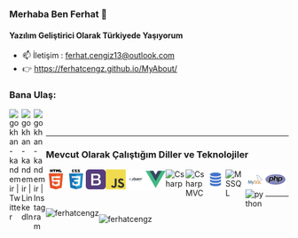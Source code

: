###  Merhaba Ben Ferhat 👋
#### Yazılım Geliştirici Olarak Türkiyede Yaşıyorum

- 📫  İletişim : ferhat.cengiz13@outlook.com
-  👉 https://ferhatcengz.github.io/MyAbout/

### Bana Ulaş:
[<img align="left" alt="gokhan-kandemir | Twitter" width="22px" src="https://cdn.jsdelivr.net/npm/simple-icons@v3/icons/twitter.svg" />](https://twitter.com/FerhatCengzz)
[<img align="left" alt="gokhan-kandemir | LinkedIn" width="22px" src="https://cdn.jsdelivr.net/npm/simple-icons@v3/icons/linkedin.svg" />](https://www.linkedin.com/in/ferhat-cengiz-8447a3207/)
[<img align="left" alt="gokhan-kandemir | Instagram" width="22px" src="https://cdn.jsdelivr.net/npm/simple-icons@v3/icons/instagram.svg" />](https://www.instagram.com/ferhatcengizz._/)
<br />
<br />

---
### Mevcut Olarak Çalıştığım Diller ve Teknolojiler

<img align="left" alt="HTML5" width="36px" src="https://raw.githubusercontent.com/github/explore/80688e429a7d4ef2fca1e82350fe8e3517d3494d/topics/html/html.png" />
<img align="left" alt="CSS3" width="36px" src="https://raw.githubusercontent.com/github/explore/80688e429a7d4ef2fca1e82350fe8e3517d3494d/topics/css/css.png" />
<img align="left" alt="Bootstrap" width="36px" src="https://raw.githubusercontent.com/github/explore/80688e429a7d4ef2fca1e82350fe8e3517d3494d/topics/bootstrap/bootstrap.png" />

<img align="left" alt="JavaScript" width="36px" src="https://raw.githubusercontent.com/github/explore/80688e429a7d4ef2fca1e82350fe8e3517d3494d/topics/javascript/javascript.png" />
<img align="left" alt="jQuery" width="36px" src="https://raw.githubusercontent.com/github/explore/80688e429a7d4ef2fca1e82350fe8e3517d3494d/topics/jquery/jquery.png" />
<img align="left" alt="Vue" width="36px" src="https://raw.githubusercontent.com/github/explore/80688e429a7d4ef2fca1e82350fe8e3517d3494d/topics/vue/vue.png" />
<img align="left" alt="Csharp" width="36px" src="https://upload.wikimedia.org/wikipedia/commons/4/4f/Csharp_Logo.png" />
<img align="left" alt="CsharpMVC" width="36px" src="https://www.simplilearn.com/ice9/free_resources_article_thumb/Architecture_of_MVC_ASP.NET_logo.png" />
<img align="left" alt="SQL" width="36px" src="https://raw.githubusercontent.com/github/explore/80688e429a7d4ef2fca1e82350fe8e3517d3494d/topics/sql/sql.png" />
<img align="left" alt="MSSQL" width="36px" src="https://brandslogos.com/wp-content/uploads/images/large/microsoft-sql-server-logo.png" />
<img align="left" alt="MySQL" width="36px" src="https://raw.githubusercontent.com/github/explore/80688e429a7d4ef2fca1e82350fe8e3517d3494d/topics/mysql/mysql.png" />
<img align="left" alt="Php" width="36px" src="https://raw.githubusercontent.com/github/explore/ccc16358ac4530c6a69b1b80c7223cd2744dea83/topics/php/php.png" />
<img align="left" alt="python" width="36px" src="https://avatars.githubusercontent.com/u/1525981?s=200&v=4" />
<br />
<br />

---
<p><img align="left" src="https://github-readme-stats.vercel.app/api/top-langs?username=ferhatcengz&show_icons=true&locale=tr&layout=compact" alt="ferhatcengz" /></p>
<p>&nbsp;<img align="center" src="https://github-readme-stats.vercel.app/api?username=ferhatcengz&show_icons=true&locale=tr" alt="ferhatcengz" width="50%" /></p><br />
<br />
	
